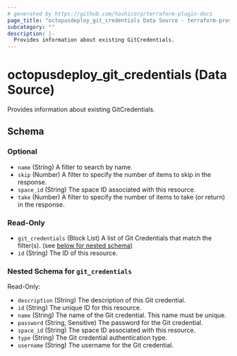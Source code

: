 ```yaml
---
# generated by https://github.com/hashicorp/terraform-plugin-docs
page_title: "octopusdeploy_git_credentials Data Source - terraform-provider-octopusdeploy"
subcategory: ""
description: |-
  Provides information about existing GitCredentials.
---
```


# octopusdeploy_git_credentials (Data Source)

Provides information about existing GitCredentials.



<!-- schema generated by tfplugindocs -->
## Schema

### Optional

- `name` (String) A filter to search by name.
- `skip` (Number) A filter to specify the number of items to skip in the response.
- `space_id` (String) The space ID associated with this resource.
- `take` (Number) A filter to specify the number of items to take (or return) in the response.

### Read-Only

- `git_credentials` (Block List) A list of Git Credentials that match the filter(s). (see [below for nested schema](#nestedblock--git_credentials))
- `id` (String) The ID of this resource.

<a id="nestedblock--git_credentials"></a>
### Nested Schema for `git_credentials`

Read-Only:

- `description` (String) The description of this Git credential.
- `id` (String) The unique ID for this resource.
- `name` (String) The name of the Git credential. This name must be unique.
- `password` (String, Sensitive) The password for the Git credential.
- `space_id` (String) The space ID associated with this resource.
- `type` (String) The Git credential authentication type.
- `username` (String) The username for the Git credential.


